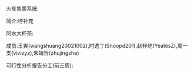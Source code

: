 火车售票系统:

简介:待补充


阿水大杯茶:

成员:王爽(wangshuang20021002),时逸丁(Snoopd201),赵梓屹(YeatesZ),周一支(vivizyz),朱靖哲(zhujingzhe)



可行性分析报告分工(前三周):


